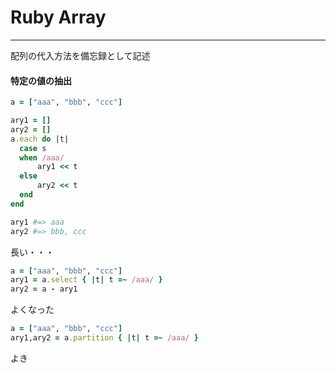 # Ruby Array
---
配列の代入方法を備忘録として記述

#### 特定の値の抽出
```Ruby
a = ["aaa", "bbb", "ccc"]

ary1 = []
ary2 = []
a.each do |t|
  case s
  when /aaa/
      ary1 << t
  else
      ary2 << t
  end
end

ary1 #=> aaa
ary2 #=> bbb, ccc
```
長い・・・

```Ruby
a = ["aaa", "bbb", "ccc"]
ary1 = a.select { |t| t =~ /aaa/ }
ary2 = a - ary1
```
よくなった

```Ruby
a = ["aaa", "bbb", "ccc"]
ary1,ary2 = a.partition { |t| t =~ /aaa/ }

```
よき

